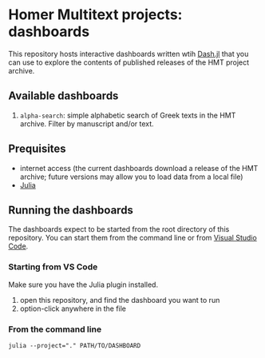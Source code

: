 # Homer Multitext projects: dashboards

This repository hosts interactive dashboards written wtih [Dash.jl](https://dash.plotly.com/julia) that you can use to explore the contents of published releases of the HMT project archive.  

## Available dashboards

1. `alpha-search`:  simple alphabetic search of Greek texts in the HMT archive.  Filter by manuscript and/or text.

## Prequisites

- internet access (the current dashboards download a release of the HMT archive; future versions may allow you to load data from a local file)
- [Julia](https://julialang.org)

## Running the dashboards

The dashboards expect to be started from the root directory of this repository.  You can start them from the command line or from [Visual Studio Code](https://code.visualstudio.com).

### Starting from VS Code

Make sure you have the Julia plugin installed.

1. open this repository, and find the dashboard you want to run
2. option-click anywhere in the file


### From the command line

`julia --project="." PATH/TO/DASHBOARD`

